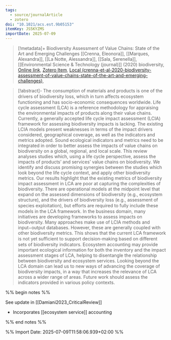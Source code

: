 ```yaml
---
tags:
  - source/journalArticle
  - zotero
doi: "10.1021/acs.est.9b05153"
itemKey: JS5KYZMS
importDate: 2025-07-09
---
```

>[!metadata]+
> Biodiversity Assessment of Value Chains: State of the Art and Emerging Challenges
> [[Crenna, Eleonora]], [[Marques, Alexandra]], [[La Notte, Alessandra]], [[Sala, Serenella]], 
> [[Environmental Science & Technology (journal)]] (2020)
> biodiversity, 
> [Online link](https://pubs.acs.org/doi/10.1021/acs.est.9b05153), [Zotero Item](zotero://select/library/items/JS5KYZMS), [Local (crenna-et-al-2020-biodiversity-assessment-of-value-chains-state-of-the-art-and-emerging-challenges)](file://C:/Users/aburg/Documents/references/zotero/storage/HPR2YXPM/crenna-et-al-2020-biodiversity-assessment-of-value-chains-state-of-the-art-and-emerging-challenges.pdf), 

>[!abstract]-
>The consumption of materials and products is one of the drivers of biodiversity loss, which in turn aﬀects ecosystem functioning and has socio-economic consequences worldwide. Life cycle assessment (LCA) is a reference methodology for appraising the environmental impacts of products along their value chains. Currently, a generally accepted life cycle impact assessment (LCIA) framework for assessing biodiversity impacts is lacking. The existing LCIA models present weaknesses in terms of the impact drivers considered, geographical coverage, as well as the indicators and metrics adopted. Sound ecological indicators and metrics need to be integrated in order to better assess the impacts of value chains on biodiversity on a global, regional, and local scale. This review analyses studies which, using a life cycle perspective, assess the impacts of products’ and services’ value chains on biodiversity. We identify and discuss promising synergies between the studies which look beyond the life cycle context, and apply other biodiversity metrics. Our results highlight that the existing metrics of biodiversity impact assessment in LCA are poor at capturing the complexities of biodiversity. There are operational models at the midpoint level that expand on the assessed dimensions of biodiversity (e.g., ecosystem structure), and the drivers of biodiversity loss (e.g., assessment of species exploitation), but eﬀorts are required to fully include these models in the LCA framework. In the business domain, many initiatives are developing frameworks to assess impacts on biodiversity. Many approaches make use of LCIA methods and input−output databases. However, these are generally coupled with other biodiversity metrics. This shows that the current LCA framework is not yet suﬃcient to support decision-making based on diﬀerent sets of biodiversity indicators. Ecosystem accounting may provide important ecological information for both the inventory and the impact assessment stages of LCA, helping to disentangle the relationship between biodiversity and ecosystem services. Looking beyond the LCA domain can lead us to new ways of advancing the coverage of biodiversity impacts, in a way that increases the relevance of LCA across a wider range of areas. Future work should assess the indicators provided in various policy contexts.

%% begin notes %% 

 See update in [[Damiani2023_CriticalReview]]
- Incorporates [[ecosystem service]] accounting

%% end notes %%

%% Import Date: 2025-07-09T11:58:06.939+02:00 %%
